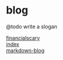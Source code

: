 # blog
@todo write a slogan

[financialscary](https://blog.carson-cummins.com/financialscary.html)  
[index](https://blog.carson-cummins.com/index.html)  
[markdown-blog](https://blog.carson-cummins.com/markdown-blog.html)  
